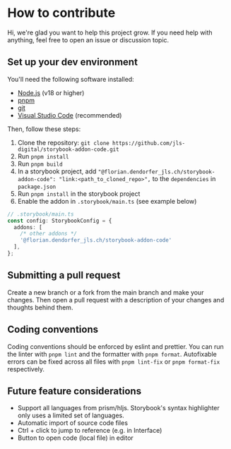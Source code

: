 # How to contribute

Hi, we're glad you want to help this project grow. If you need help with anything,
feel free to open an issue or discussion topic.

## Set up your dev environment

You'll need the following software installed:

- [Node.js](https://nodejs.org/en/) (v18 or higher)
- [pnpm](https://pnpm.io/)
- [git](https://git-scm.com/)
- [Visual Studio Code](https://code.visualstudio.com/) (recommended)

Then, follow these steps:

1. Clone the repository: `git clone https://github.com/jls-digital/storybook-addon-code.git`
2. Run `pnpm install`
3. Run `pnpm build`
4. In a storybook project, add
`"@florian.dendorfer_jls.ch/storybook-addon-code": "link:<path_to_cloned_repo>",`
to the `dependencies` in `package.json`
5. Run `pnpm install` in the storybook project
6. Enable the addon in `.storybook/main.ts` (see example below)

```ts
// .storybook/main.ts
const config: StorybookConfig = {
  addons: [
    /* other addons */
    '@florian.dendorfer_jls.ch/storybook-addon-code'
  ],
};
```

## Submitting a pull request

Create a new branch or a fork from the main branch and make your changes. Then
open a pull request with a description of your changes and thoughts behind them.

## Coding conventions

Coding conventions should be enforced by eslint and prettier. You can run the
linter with `pnpm lint` and the formatter with `pnpm format`. Autofixable errors
can be fixed across all files with `pnpm lint-fix` or `pnpm format-fix` respectively.

## Future feature considerations

- Support all languages from prism/hljs. Storybook's syntax highlighter only uses
a limited set of languages.
- Automatic import of source code files
- Ctrl + click to jump to reference (e.g. in Interface)
- Button to open code (local file) in editor
